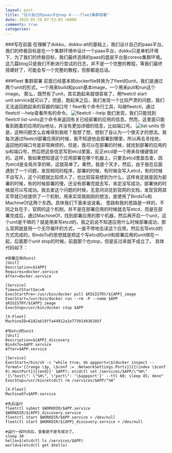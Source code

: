 ```yaml
---
layout: post
title: "设计自己的paas平台nap 4----fleet集群部署"
date: 2015-05-28 07:53:03 +0800
comments: true
categories: 
---
```


###写在前面
在理解了dokku，dokku-alt的基础上，我们设计自己的paas平台。我们的终极目标是在一个集群环境中设计一个paas平台，dokku只是单机环境下，为了我们的终极目标，我们最终选择的paas的底层平台是coreos集群环境。这几篇blog只是我们不断进行尝试的日志，并不是一个完整的教程，等我们最终搭建好了，可能会写一个完整的教程，但那都是后话。
<!--more-->

###fleet 集群部署
前面已经基本把dockerfile转换为了fleet的unit，我们是通过两个unit的形式，一个用来build和push基本image，一个用来pull和run这个image。
那么，既然有了unit，其实跑起来就很容易了，用fleetctl start unit.service就可以了，但是，跑起来之后，我们发现一个比较严肃的问题，我们无法返回跑起来的容器的端口号！fleet有个命令行工具，叫做fleetctl，通过fleetctl --help查看所有的命令。
![fleetctl --help](http://i1066.photobucket.com/albums/u407/5681713/iwanna/fleetctl--help_zpsmnhrgbo8.png)
我们发现，我们只能找到fleetctl list-units这个命令来返回有关已经部署的应用的信息。然而，这里面只能看到跑着的应用的ip地址，并没有更加详细的信息，比如端口号。
![list-units](http://i1066.photobucket.com/albums/u407/5681713/iwanna/list-units_zps1hn0chr3.png)
但是，这种问题怎么会难得到我呢？我想了想，想到了自认为一个很天才的想法。我每次通过fleetctl部署应用的时候，我不知道他会部署到哪里，所以再去寻找他，返回他的端口号是非常麻烦的，但是，我可以在部署的时候，就找到部署的应用的ip和端口号，然后把这些信息写到etcd里面，反正etcd是一个用来存储键值对的。这样，我如果想知道这个应用部署在哪个机器上，只要去etcd里面去查，因为etcd是全局共享的嘛，这就简单了。果然，我是个天才。然后，由于我在后面遇到了一个问题，发现相同的程序，部署的时候，有时候会写入etcd，有的时候不会写入，这个问题就比较烦人了，也比较容易想到为什么，这样肯定就是因为部署的时候，有的时候部署的慢，还没有部署完就去写，肯定没写成功，部署快的时候就可以写成功。我去查这个问题的时候，无意间浏览到官网的文档，发现官网其实早就已经提供了一个机制，用来实现我刚刚的想法，是使用了BindsTo和MachineOf这两个东西。具体我们下面来说说看。
思路和我的思路是一样的，不同之处在于，官网的这个机制，并不是在部署应用的时候就去写etcd，而是在部署完成后，通过MachineOf，找到部署应用的那个机器，然后再开启一个unit，这个unit是干嘛的？就是用来写etcd的，我之前说不知道应用什么时候部署成功，那么官网就是用一个无尽循环的方式，一直不停地去读这个应用，然后去写etcd的方式完成的。BindsTo的思想就是把这个写etcd的unit和部署应用的unit绑在一起，后面那个unit stop的时候，前面那个也stop，但是反过来就不成立了。
具体代码如下：
```
#部署应用的unit
[Unit]
Description=${APP}
Requires=docker.service
After=docker.service

[Service]
TimeoutStartSec=0
ExecStartPre=-/usr/bin/docker pull $RIGISTRY/${APP}_image
ExecStart=/usr/bin/docker run --rm -P --name $APP $RIGISTRY/${APP}_image
ExecStop=/usr/bin/docker stop $APP

[X-Fleet]
MachineID=6182ab18ffa44912a1e773914936105f

#写etcd的unit
[Unit]
Description=${APP}_discovery
BindsTo=$APP.service
After=$APP.service

[Service]
ExecStart=/bin/sh -c "while true; do appport=\$(docker inspect --format='{{range \$p, \$conf := .NetworkSettings.Ports}}{{(index \$conf 0).HostPort}}{{end}}' $APP); etcdctl set /services/$APP/\"%H\" '{\"host\": \"%H\", \"port\": '\$appport'}' --ttl 60; sleep 45; done"
ExecStop=/usr/bin/etcdctl rm /services/$APP/"%H"

[X-Fleet]
MachineOf=$APP.service

#先后运行
fleetctl submit $WORKDIR/$APP.service $WORKDIR/${APP}_discovery.service
fleetctl start $WORKDIR/$APP.service > /dev/null
fleetctl start $WORKDIR/${APP}_discovery.service > /dev/null

#运行一段时间后，查看是不是写成功了。
sleep 30
hello=$(etcdctl ls /services/$APP)
world=$(etcdctl get $hello)

```